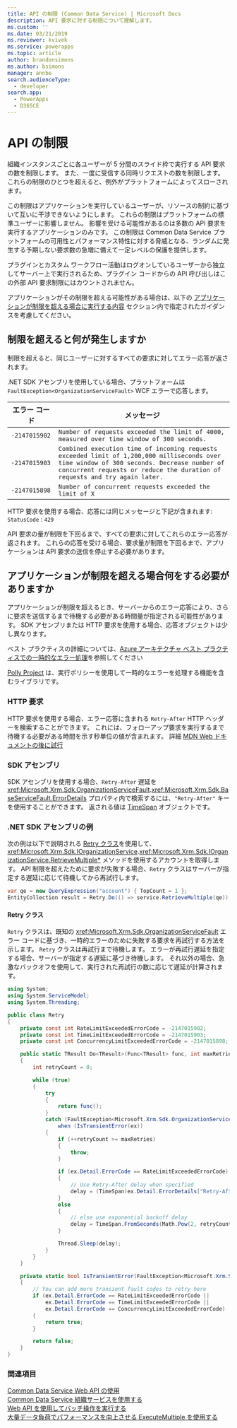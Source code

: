 ```yaml
---
title: API の制限 (Common Data Service) | Microsoft Docs
description: API 要求に対する制限について理解します。
ms.custom: ''
ms.date: 03/21/2019
ms.reviewer: kvivek
ms.service: powerapps
ms.topic: article
author: brandonsimons
ms.author: bsimons
manager: annbe
search.audienceType:
  - developer
search.app:
  - PowerApps
  - D365CE
---
```

# <a name="api-limits"></a>API の制限

組織インスタンスごとに各ユーザーが 5 分間のスライド枠で実行する API 要求の数を制限します。 また、一度に受信する同時リクエストの数を制限します。  これらの制限のひとつを超えると、例外がプラットフォームによってスローされます。

この制限はアプリケーションを実行しているユーザーが、リソースの制約に基づいて互いに干渉できないようにします。 これらの制限はプラットフォームの標準ユーザーに影響しません。 影響を受ける可能性があるのは多数の API 要求を実行するアプリケーションのみです。 この制限は Common Data Service プラットフォームの可用性とパフォーマンス特性に対する脅威となる、ランダムに発生する予期しない要求数の急増に備えて一定レベルの保護を提供します。

プラグインとカスタム ワークフロー活動はログオンしているユーザーから独立してサーバー上で実行されるため、プラグイン コードからの API 呼び出しはこの外部 API 要求制限にはカウントされません。

アプリケーションがその制限を超える可能性がある場合は、以下の [アプリケーションが制限を超える場合に実行する内容](#what-should-i-do-if-my-application-exceeds-the-limit) セクション内で指定されたガイダンスを考慮してください。

## <a name="what-happens-when-the-limit-is-exceeded"></a>制限を超えると何が発生しますか

制限を超えると、同じユーザーに対するすべての要求に対してエラー応答が返されます。

.NET SDK アセンブリを使用している場合、プラットフォームは `FaultException<OrganizationServiceFault>` WCF エラーで応答します。  

| エラー コード | メッセージ |
|------------|-------------------------------------|
|`-2147015902`|`Number of requests exceeded the limit of 4000, measured over time window of 300 seconds.`|
|`-2147015903`|`Combined execution time of incoming requests exceeded limit of 1,200,000 milliseconds over time window of 300 seconds. Decrease number of concurrent requests or reduce the duration of requests and try again later.`|
|`-2147015898`|`Number of concurrent requests exceeded the limit of X`|

HTTP 要求を使用する場合、応答には同じメッセージと下記が含まれます:<br />
`StatusCode` : `429`

API 要求の量が制限を下回るまで、すべての要求に対してこれらのエラー応答が返されます。 これらの応答を受ける場合、要求量が制限を下回るまで、アプリケーションは API 要求の送信を停止する必要があります。

## <a name="what-should-i-do-if-my-application-exceeds-the-limit"></a>アプリケーションが制限を超える場合何をする必要がありますか

アプリケーションが制限を超えるとき、サーバーからのエラー応答により、さらに要求を送信するまで待機する必要がある時間量が指定される可能性があります。 SDK アセンブリまたは HTTP 要求を使用する場合、応答オブジェクトは少し異なります。

ベスト プラクティスの詳細については、[Azure アーキテクチャ ベスト プラクティスでの一時的なエラー処理](/azure/architecture/best-practices/transient-faults)を参照してください

[Polly Project](http://www.thepollyproject.org/) は、実行ポリシーを使用して一時的なエラーを処理する機能を含むライブラリです。

### <a name="http-requests"></a>HTTP 要求

HTTP 要求を使用する場合、エラー応答に含まれる `Retry-After` HTTP ヘッダーを検索することができます。 これには、フォローアップ要求を実行するまで待機する必要がある時間を示す秒単位の値が含まれます。 詳細 [MDN Web ドキュメントの後に試行](https://developer.mozilla.org/docs/Web/HTTP/Headers/Retry-After)

### <a name="sdk-assemblies"></a>SDK アセンブリ

SDK アセンブリを使用する場合、`Retry-After` 遅延を <xref:Microsoft.Xrm.Sdk.OrganizationServiceFault>.<xref:Microsoft.Xrm.Sdk.BaseServiceFault.ErrorDetails> プロパティ内で検索するには、`"Retry-After"` キーを使用することができます。 返される値は [TimeSpan](/dotnet/api/system.timespan) オブジェクトです。

### <a name="net-sdk-assembly-example"></a>.NET SDK アセンブリの例

次の例は以下で説明される [Retry クラス](#retry-class)を使用して、<xref:Microsoft.Xrm.Sdk.IOrganizationService>.<xref:Microsoft.Xrm.Sdk.IOrganizationService.RetrieveMultiple*>  メソッドを使用するアカウントを取得します。 API 制限を超えたために要求が失敗する場合、`Retry` クラスはサーバーが指定する遅延に応じて待機してから再試行します。

```csharp
var qe = new QueryExpression("account") { TopCount = 1 };
EntityCollection result = Retry.Do(() => service.RetrieveMultiple(qe));
```

#### <a name="retry-class"></a>Retry クラス

`Retry` クラスは、既知の <xref:Microsoft.Xrm.Sdk.OrganizationServiceFault> エラー コードに基づき、一時的エラーのために失敗する要求を再試行する方法を示します。 `Retry` クラスは再試行まで待機します。 エラーが再試行遅延を指定する場合、サーバーが指定する遅延に基づき待機します。 それ以外の場合、急激なバックオフを使用して、実行された再試行の数に応じて遅延が計算されます。

```csharp
using System;
using System.ServiceModel;
using System.Threading;

public class Retry
{
    private const int RateLimitExceededErrorCode = -2147015902;
    private const int TimeLimitExceededErrorCode = -2147015903;
    private const int ConcurrencyLimitExceededErrorCode = -2147015898;

    public static TResult Do<TResult>(Func<TResult> func, int maxRetries = 3)
    {
        int retryCount = 0;

        while (true)
        {
            try
            {
                return func();
            }
            catch (FaultException<Microsoft.Xrm.Sdk.OrganizationServiceFault> ex) 
                when (IsTransientError(ex))
            {
                if (++retryCount >= maxRetries)
                {
                    throw;
                }

                if (ex.Detail.ErrorCode == RateLimitExceededErrorCode)
                {
                    // Use Retry-After delay when specified
                    delay = (TimeSpan)ex.Detail.ErrorDetails["Retry-After"];
                }
                else
                {
                    // else use exponential backoff delay
                    delay = TimeSpan.FromSeconds(Math.Pow(2, retryCount));
                }

                Thread.Sleep(delay);
            }
        }
    }

    private static bool IsTransientError(FaultException<Microsoft.Xrm.Sdk.OrganizationServiceFault> ex)
    {
        // You can add more transient fault codes to retry here
        if (ex.Detail.ErrorCode == RateLimitExceededErrorCode ||
            ex.Detail.ErrorCode == TimeLimitExceededErrorCode ||
            ex.Detail.ErrorCode == ConcurrencyLimitExceededErrorCode)
        {
            return true;
        }

        return false;
    }
}
```

### <a name="see-also"></a>関連項目

[Common Data Service Web API の使用](webapi/overview.md)<br />
[Common Data Service 組織サービスを使用する](org-service/overview.md)<br />
[Web API を使用してバッチ操作を実行する](webapi/execute-batch-operations-using-web-api.md)<br />
[大量データ負荷でパフォーマンスを向上させる ExecuteMultiple を使用する](org-service/execute-multiple-requests.md)
